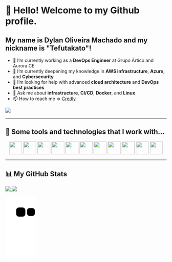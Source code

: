 # 👋 Hello! Welcome to my Github profile.
## My name is Dylan Oliveira Machado and my nickname is "Tefutakato"!

- 🔭 I’m currently working as a **DevOps Engineer** at Grupo Ártico and Aurora CE
- 🌱 I’m currently deepening my knowledge in **AWS infrastructure**, **Azure**, and **Cybersecurity**
- 🤔 I’m looking for help with advanced **cloud architecture** and **DevOps best practices**
- 💬 Ask me about **infrastructure**, **CI/CD**, **Docker**, and **Linux**
- 📫 How to reach me => [ Credly ](https://www.credly.com/users/dylan-o-machado)

<a href="https://www.linkedin.com/in/dylan-machado/" target="_blank"> 
  <img loading="lazy" src="https://img.shields.io/badge/-LinkedIn-%230077B5?style=for-the-badge&logo=linkedin&logoColor=white" target="_blank">
</a>   

---

## 🚀 Some tools and technologies that I work with...

<p align="center">
  <!-- DevOps & Cloud -->
  <img src="https://cdn.jsdelivr.net/gh/devicons/devicon/icons/azure/azure-original.svg" width="40" height="40"/>
  <img src="https://cdn.jsdelivr.net/gh/devicons/devicon/icons/docker/docker-original-wordmark.svg" width="40" height="40"/>
  <img src="https://cdn.jsdelivr.net/gh/devicons/devicon/icons/kubernetes/kubernetes-plain-wordmark.svg" width="40" height="40"/>
  <img src="https://cdn.jsdelivr.net/gh/devicons/devicon/icons/gitlab/gitlab-original-wordmark.svg" width="40" height="40"/>
  <img src="https://cdn.jsdelivr.net/gh/devicons/devicon/icons/terraform/terraform-original-wordmark.svg" width="40" height="40"/>
  
  <!-- Infra -->
  <img src="https://cdn.jsdelivr.net/gh/devicons/devicon/icons/linux/linux-original.svg" width="40" height="40" />
  <img src="https://cdn.jsdelivr.net/gh/devicons/devicon/icons/nginx/nginx-original.svg" width="40" height="40"/>
  <img src="https://cdn.jsdelivr.net/gh/devicons/devicon/icons/apache/apache-original-wordmark.svg" width="40" height="40"/>
  <img src="https://cdn.jsdelivr.net/gh/devicons/devicon/icons/windows8/windows8-original.svg" width="40" height="40"/>
  
  <!-- Security -->
  <img src="https://cdn.jsdelivr.net/gh/devicons/devicon/icons/bash/bash-original.svg" width="40" height="40"/>
  <img src="https://cdn.jsdelivr.net/gh/devicons/devicon/icons/git/git-original.svg" width="40" height="40"/>
</p>

---

## 📊 My GitHub Stats

<a href="https://github.com/tefutakato">
  <img loading="lazy" height="180em" src="https://github-readme-stats.vercel.app/api/top-langs/?username=tefutakato&layout=compact&langs_count=7&theme=dracula"/> 
</a>

<a href="https://github.com/tefutakato">
  <img loading="lazy" height="180em" src="https://github-readme-stats.vercel.app/api?username=tefutakato&show_icons=true&theme=dracula&include_all_commits=true&count_private=true"/> 
</a>

![Snake animation](https://github.com/tefutakato/tefutakato/blob/output/github-contribution-grid-snake.svg) 
